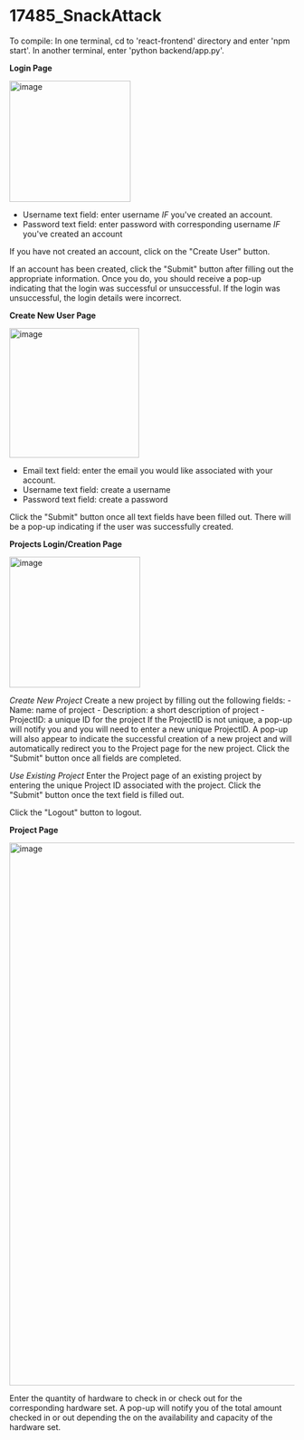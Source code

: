 # 17485_SnackAttack

To compile:
In one terminal, cd to 'react-frontend' directory and enter 'npm start'.
In another terminal, enter 'python backend/app.py'.


**Login Page**

<img width="214" alt="image" src="https://user-images.githubusercontent.com/60490533/233429266-6b07adf5-e5b4-4ab9-ad09-2de50d648043.png">

- Username text field: enter username _IF_ you've created an account. 
- Password text field: enter password with corresponding username _IF_ you've created an account

If you have not created an account, click on the "Create User" button. 

If an account has been created, click the "Submit" button after filling out the appropriate information. Once you do, you should receive a pop-up indicating that the login was successful or unsuccessful. If the login was unsuccessful, the login details were incorrect.

**Create New User Page**

<img width="229" alt="image" src="https://user-images.githubusercontent.com/60490533/233429405-59e1667f-a037-4dc0-a02d-1ef47cc518af.png">

- Email text field: enter the email you would like associated with your account.
- Username text field: create a username
- Password text field: create a password

Click the "Submit" button once all text fields have been filled out. There will be a pop-up indicating if the user was successfully created.

**Projects Login/Creation Page**

<img width="231" alt="image" src="https://user-images.githubusercontent.com/60490533/233429623-3c4d00b1-9894-4415-acd2-c06137846108.png">

  _Create New Project_
    Create a new project by filling out the following fields:
      - Name: name of project
      - Description: a short description of project
      - ProjectID: a unique ID for the project
     If the ProjectID is not unique, a pop-up will notify you and you will need to enter a new unique ProjectID. A pop-up will also appear to indicate the successful creation of a new project and will automatically redirect you to the Project page for the new project. Click the "Submit" button once all fields are completed.
     
   _Use Existing Project_
     Enter the Project page of an existing project by entering the unique Project ID associated with the project. Click the "Submit" button once the text field is filled out.
     
   Click the "Logout" button to logout.

**Project Page**

<img width="959" alt="image" src="https://user-images.githubusercontent.com/60490533/233430844-e607b562-3e8c-4fed-9bcc-dc6d70736e7c.png">

  Enter the quantity of hardware to check in or check out for the corresponding hardware set. A pop-up will notify you of the total amount checked in or out depending the on the availability and capacity of the hardware set.
  

